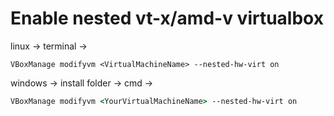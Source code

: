 # Enable nested vt-x/amd-v virtualbox
linux -> terminal ->
```terminal
VBoxManage modifyvm <VirtualMachineName> --nested-hw-virt on
```
windows -> install folder -> cmd -> 
```cmd
VBoxManage modifyvm <YourVirtualMachineName> --nested-hw-virt on 
```
